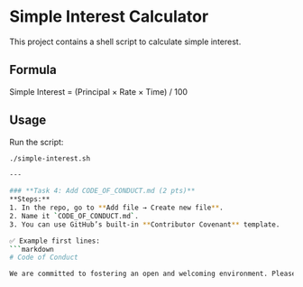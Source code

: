 # Simple Interest Calculator

This project contains a shell script to calculate simple interest.

## Formula
Simple Interest = (Principal × Rate × Time) / 100

## Usage
Run the script:
```bash
./simple-interest.sh

---

### **Task 4: Add CODE_OF_CONDUCT.md (2 pts)**  
**Steps:**  
1. In the repo, go to **Add file → Create new file**.  
2. Name it `CODE_OF_CONDUCT.md`.  
3. You can use GitHub’s built-in **Contributor Covenant** template.  

✅ Example first lines:  
```markdown
# Code of Conduct

We are committed to fostering an open and welcoming environment. Please be respectful and inclusive when contributing.

